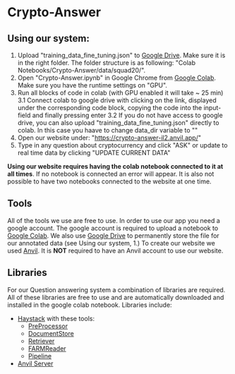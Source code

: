 # Crypto-Answer

## Using our system: ##

1. Upload "training_data_fine_tuning.json" to [Google Drive](http://drive.google.com/). Make sure it is in the right folder. The folder structure is as following: "Colab Notebooks/Crypto-Answer/data/squad20/".
2. Open "Crypto-Answer.ipynb" in Google Chrome from [Google Colab](https://colab.research.google.com/). Make sure you have the runtime settings on "GPU". 
3. Run all blocks of code in colab (with GPU enabled it will take ~ 25 min)
  3.1 Connect colab to google drive with clicking on the link, displayed under the corresponding code block, copying the code into the input-field and finally pressing enter
  3.2 If you do not have access to google drive, you can also upload "training_data_fine_tuning.json" directly to colab. In this case you haave to change data_dir variable to ""
4. Open our website under: "https://crypto-answer-il2.anvil.app/"
5. Type in any question about cryptocurrency and click "ASK" or update to real time data by clicking "UPDATE CURRENT DATA"

**Using our website requires having the colab notebook connected to it at all times**. If no notebook is connected an error will appear. It is also not possible to have two notebooks connected to the website at one time.


## Tools ##

All of the tools we use are free to use. 
In order to use our app you need a google account. 
The google account is required to upload a notebook to [Google Colab](https://colab.research.google.com/). We also use [Google Drive](http://drive.google.com/) to permanently store the file for our annotated data (see Using our system, 1.)
To create our website we used [Anvil](https://anvil.works/). It is **NOT** required to have an Anvil account to use our website.


## Libraries ##

For our Question answering system a combination of libraries are required. All of these libraries are free to use and are automatically downloaded and installed in the google colab notebook. Libraries include:
- [Haystack](https://github.com/deepset-ai/haystack/) with these tools:
  - [PreProcessor](https://haystack.deepset.ai/usage/preprocessing)
  - [DocumentStore](https://haystack.deepset.ai/usage/document-store)
  - [Retriever](https://haystack.deepset.ai/usage/retriever)
  - [FARMReader](https://haystack.deepset.ai/usage/reader)
  - [Pipeline](https://haystack.deepset.ai/usage/pipelines)
- [Anvil Server](https://anvil.works/docs/uplink/quickstart)

